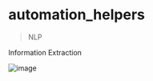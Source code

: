 ﻿# automation_helpers



> NLP

Information Extraction 

![image](https://user-images.githubusercontent.com/25777689/198038009-b8720ee7-e03e-4f09-8365-92091e7ec238.png)




